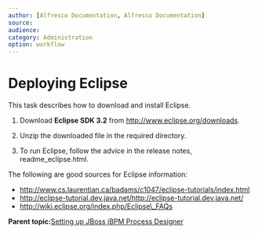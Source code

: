 ```yaml
---
author: [Alfresco Documentation, Alfresco Documentation]
source: 
audience: 
category: Administration
option: workflow
---
```


# Deploying Eclipse

This task describes how to download and install Eclipse.

1.  Download **Eclipse SDK 3.2** from http://www.eclipse.org/downloads.

2.  Unzip the downloaded file in the required directory.

3.  To run Eclipse, follow the advice in the release notes, readme\_eclipse.html.


The following are good sources for Eclipse information:

-   http://www.cs.laurentian.ca/badams/c1047/eclipse-tutorials/index.html
-   http://eclipse-tutorial.dev.java.net/http://eclipse-tutorial.dev.java.net/
-   http://wiki.eclipse.org/index.php/Eclipse\_FAQs

**Parent topic:**[Setting up JBoss jBPM Process Designer](../topics/wf-prodes-setup.md)

